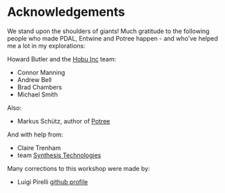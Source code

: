 # Acknowledgements

We stand upon  the shoulders of giants! Much gratitude to the following people who made PDAL, Entwine and Potree happen - and who've helped me a lot in my explorations:

Howard Butler and the [Hobu Inc](http://hobu.inc) team:
- Connor Manning
- Andrew Bell
- Brad Chambers
- Michael Smith

Also:
- Markus Schütz, author of [Potree](http://potree.org)

And with help from:
- Claire Trenham
- team [Synthesis Technologies](http://synth.earth)

Many corrections to this workshop were made by:
- Luigi Pirelli [github profile](https://github.com/luipir)

